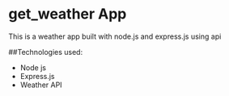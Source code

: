 # get_weather App
This is a weather app built with node.js and express.js using api

##Technologies used:
* Node js
* Express.js
* Weather API
